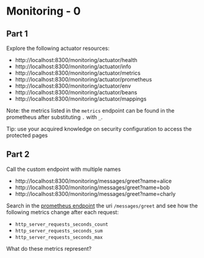 # Monitoring - 0

## Part 1

Explore the following actuator resources:
- http://localhost:8300/monitoring/actuator/health
- http://localhost:8300/monitoring/actuator/info
- http://localhost:8300/monitoring/actuator/metrics
- http://localhost:8300/monitoring/actuator/prometheus
- http://localhost:8300/monitoring/actuator/env
- http://localhost:8300/monitoring/actuator/beans
- http://localhost:8300/monitoring/actuator/mappings

Note: the metrics listed in the `metrics` endpoint 
can be found in the prometheus after substituting `.` with `_`.

Tip: use your acquired knowledge on security configuration 
to access the protected pages

## Part 2

Call the custom endpoint with multiple names
- http://localhost:8300/monitoring/messages/greet?name=alice
- http://localhost:8300/monitoring/messages/greet?name=bob
- http://localhost:8300/monitoring/messages/greet?name=charly

Search in the [prometheus endpoint](http://localhost:8300/monitoring/actuator/prometheus)
the uri `/messages/greet` and see how the following metrics change after each request:
- `http_server_requests_seconds_count`
- `http_server_requests_seconds_sum`
- `http_server_requests_seconds_max`

What do these metrics represent?
